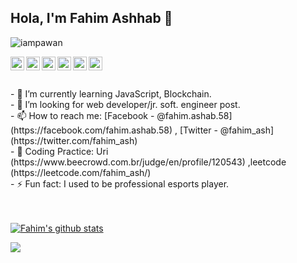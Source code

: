 ## Hola, I'm Fahim Ashhab 👋

<p align="left"> <img src="https://komarev.com/ghpvc/?username=fahim-ash&label=Views&color=blue&style=plastic" alt="iampawan" /> </p>

<a href="https://twitter.com/fahim_ash">
  <img align="left" alt="Fahim's Twitter" width="22px" src="https://cdn.jsdelivr.net/npm/simple-icons@v3/icons/twitter.svg" />
</a>
<a href="https://www.linkedin.com/in/fahim-ashhab">
  <img align="left" alt="Fahim's Linkdein" width="22px" src="https://cdn.jsdelivr.net/npm/simple-icons@v3/icons/linkedin.svg" />
</a>
<a href="https://github.com/fahim-ash">
  <img align="left" alt="Fahim's Github" width="22px" src="https://cdn.jsdelivr.net/npm/simple-icons@v3/icons/github.svg" />
</a>
<a href="https://instagram.com/fahim_ashhab">
  <img align="left" alt="Fahim's Instagram" width="22px" src="https://cdn.jsdelivr.net/npm/simple-icons@v3/icons/instagram.svg" />
</a>
<a href="https://www.facebook.com/fahim.ashab.58/">
  <img align="left" alt="Fahim's Facebook" width="22px" src="https://cdn.jsdelivr.net/npm/simple-icons@v3/icons/facebook.svg" />
</a>
<a href="https://www.youtube.com/channel/UCOFN8wsnOdMcYaiitDUTdxw/">
  <img align="left" alt="Fahim's Youtube" width="22px" src="https://cdn.jsdelivr.net/npm/simple-icons@v3/icons/youtube.svg" />
</a>
<br>
<br>
</br>- 🌱 I’m currently learning JavaScript, Blockchain.
</br>- 🤔 I’m looking for web developer/jr. soft. engineer post.  
</br>- 📫 How to reach me: [Facebook - @fahim.ashab.58](https://facebook.com/fahim.ashab.58) , [Twitter - @fahim_ash](https://twitter.com/fahim_ash)
</br>- 🤖 Coding Practice: Uri (https://www.beecrowd.com.br/judge/en/profile/120543) ,leetcode (https://leetcode.com/fahim_ash/)
</br>- ⚡ Fun fact: I used to be professional esports player. 

<br><br>
<a href="https://github.com/fahim-ash">
 <img align="center" src="https://github-readme-stats.vercel.app/api?username=fahim-ash&show_icons=true&theme=dracula" alt="Fahim's github stats"/>
  </a>
<a href="https://github.com/fahim-ash/github-readme-stats">

  <img align="center" src="https://github-readme-stats.vercel.app/api/top-langs/?username=fahim-ash&layout=compact&theme=dracula" />
</a>


